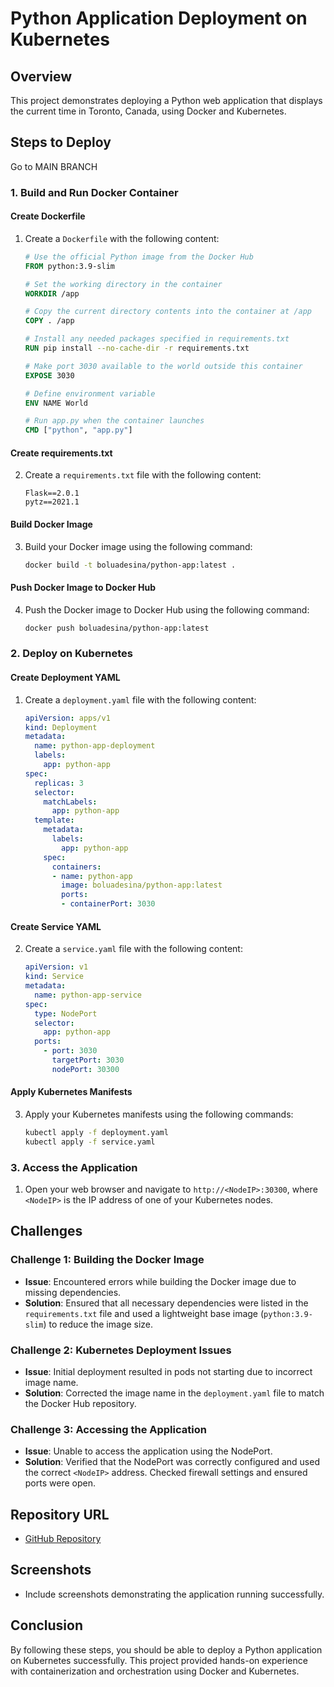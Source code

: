 # Python Application Deployment on Kubernetes

## Overview
This project demonstrates deploying a Python web application that displays the current time in Toronto, Canada, using Docker and Kubernetes.

## Steps to Deploy

Go to MAIN BRANCH

### 1. Build and Run Docker Container

#### Create Dockerfile
1. Create a `Dockerfile` with the following content:
    ```Dockerfile
    # Use the official Python image from the Docker Hub
    FROM python:3.9-slim

    # Set the working directory in the container
    WORKDIR /app

    # Copy the current directory contents into the container at /app
    COPY . /app

    # Install any needed packages specified in requirements.txt
    RUN pip install --no-cache-dir -r requirements.txt

    # Make port 3030 available to the world outside this container
    EXPOSE 3030

    # Define environment variable
    ENV NAME World

    # Run app.py when the container launches
    CMD ["python", "app.py"]
    ```

#### Create requirements.txt
2. Create a `requirements.txt` file with the following content:
    ```text
    Flask==2.0.1
    pytz==2021.1
    ```

#### Build Docker Image
3. Build your Docker image using the following command:
    ```bash
    docker build -t boluadesina/python-app:latest .
    ```

#### Push Docker Image to Docker Hub
4. Push the Docker image to Docker Hub using the following command:
    ```bash
    docker push boluadesina/python-app:latest
    ```

### 2. Deploy on Kubernetes

#### Create Deployment YAML
1. Create a `deployment.yaml` file with the following content:
    ```yaml
    apiVersion: apps/v1
    kind: Deployment
    metadata:
      name: python-app-deployment
      labels:
        app: python-app
    spec:
      replicas: 3
      selector:
        matchLabels:
          app: python-app
      template:
        metadata:
          labels:
            app: python-app
        spec:
          containers:
          - name: python-app
            image: boluadesina/python-app:latest
            ports:
            - containerPort: 3030
    ```

#### Create Service YAML
2. Create a `service.yaml` file with the following content:
    ```yaml
    apiVersion: v1
    kind: Service
    metadata:
      name: python-app-service
    spec:
      type: NodePort
      selector:
        app: python-app
      ports:
        - port: 3030
          targetPort: 3030
          nodePort: 30300
    ```

#### Apply Kubernetes Manifests
3. Apply your Kubernetes manifests using the following commands:
    ```bash
    kubectl apply -f deployment.yaml
    kubectl apply -f service.yaml
    ```

### 3. Access the Application
1. Open your web browser and navigate to `http://<NodeIP>:30300`, where `<NodeIP>` is the IP address of one of your Kubernetes nodes.

## Challenges
### Challenge 1: Building the Docker Image
- **Issue**: Encountered errors while building the Docker image due to missing dependencies.
- **Solution**: Ensured that all necessary dependencies were listed in the `requirements.txt` file and used a lightweight base image (`python:3.9-slim`) to reduce the image size.

### Challenge 2: Kubernetes Deployment Issues
- **Issue**: Initial deployment resulted in pods not starting due to incorrect image name.
- **Solution**: Corrected the image name in the `deployment.yaml` file to match the Docker Hub repository.

### Challenge 3: Accessing the Application
- **Issue**: Unable to access the application using the NodePort.
- **Solution**: Verified that the NodePort was correctly configured and used the correct `<NodeIP>` address. Checked firewall settings and ensured ports were open.

## Repository URL
- [GitHub Repository](https://github.com/yourusername/clo835_s24)

## Screenshots
- Include screenshots demonstrating the application running successfully.

## Conclusion
By following these steps, you should be able to deploy a Python application on Kubernetes successfully. This project provided hands-on experience with containerization and orchestration using Docker and Kubernetes.
